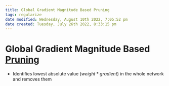 ```yaml
---
title: Global Gradient Magnitude Based Pruning
tags: regularize
date modified: Wednesday, August 10th 2022, 7:05:52 pm
date created: Tuesday, July 26th 2022, 8:33:15 pm
---
```


# Global Gradient Magnitude Based [Pruning](Pruning.md)
- Identifies lowest absolute value $(weight*gradient)$ in the whole network and removes them

